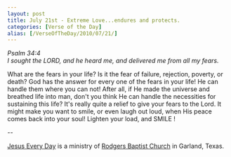 ```yaml
---
layout: post
title: July 21st - Extreme Love...endures and protects.
categories: [Verse of the Day]
alias: [/VerseOfTheDay/2010/07/21/]
---
```


_Psalm 34:4  
I sought the LORD, and he heard me, and delivered me from all my
fears._

What are the fears in your life? Is it the fear of failure,
rejection, poverty, or death? God has the answer for every one of the
fears in your life! He can handle them where you can not! After all,
if He made the universe and breathed life into man, don't you think
He can handle the necessities for sustaining this life? It's really
quite a relief to give your fears to the Lord. It might make you want
to smile, or even laugh out loud, when His peace comes back into your
soul! Lighten your load, and SMILE !

 --

<a href=http://jesuseveryday.net>Jesus Every Day</a> is a ministry of <a href=http://rodgersbaptist.net>Rodgers Baptist Church</a> in Garland, Texas.
